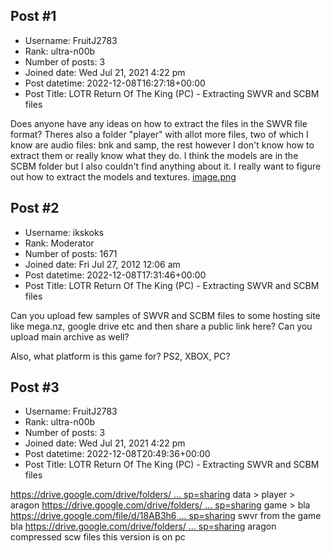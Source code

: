 ## Post #1
- Username: FruitJ2783
- Rank: ultra-n00b
- Number of posts: 3
- Joined date: Wed Jul 21, 2021 4:22 pm
- Post datetime: 2022-12-08T16:27:18+00:00
- Post Title: LOTR Return Of The King (PC) - Extracting SWVR and SCBM files

Does anyone have any ideas on how to extract the files in the SWVR file format?
 Theres also a folder "player" with allot more files, two of which I know are audio files: bnk and samp, the rest however I don't know how to extract them or really know what they do. I think the models are in the SCBM folder but I also couldn't find anything about it. I really want to figure out how to extract the models and textures.
[image.png](https://xentaxbackup.github.io/file/23113_image.png)
## Post #2
- Username: ikskoks
- Rank: Moderator
- Number of posts: 1671
- Joined date: Fri Jul 27, 2012 12:06 am
- Post datetime: 2022-12-08T17:31:46+00:00
- Post Title: LOTR Return Of The King (PC) - Extracting SWVR and SCBM files

Can you upload few samples of SWVR and SCBM files to some hosting site like mega.nz, google drive etc and then share a public link here?
Can you upload main archive as well?

Also, what platform is this game for? PS2, XBOX, PC?
## Post #3
- Username: FruitJ2783
- Rank: ultra-n00b
- Number of posts: 3
- Joined date: Wed Jul 21, 2021 4:22 pm
- Post datetime: 2022-12-08T20:49:36+00:00
- Post Title: LOTR Return Of The King (PC) - Extracting SWVR and SCBM files

[https://drive.google.com/drive/folders/ ... sp=sharing](https://drive.google.com/drive/folders/1Sur5_W2k3i4azT3DqIMZj6YEp8srKjiW?usp=sharing) data > player > aragon
[https://drive.google.com/drive/folders/ ... sp=sharing](https://drive.google.com/drive/folders/1YZrrvdWSrDuAFhxgZBng93lJ6QzFpYB_?usp=sharing) game > bla
[https://drive.google.com/file/d/18AB3h6 ... sp=sharing](https://drive.google.com/file/d/18AB3h6N_q26Yxmvk24qLeXSYs92IHWb7/view?usp=sharing) swvr from the game bla
[https://drive.google.com/drive/folders/ ... sp=sharing](https://drive.google.com/drive/folders/1gi5FbBpoAONDl55E3sTGCc6usAatjp4z?usp=sharing) aragon compressed scw files 
this version is on pc

